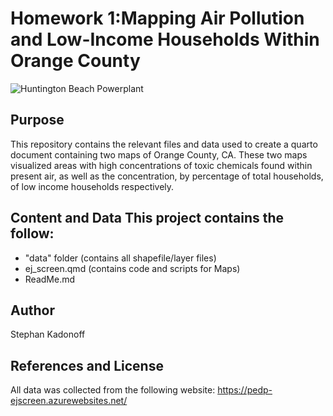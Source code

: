 # Homework 1:Mapping Air Pollution and Low-Income Households Within Orange County

![Huntington Beach Powerplant](http://kaitiakiadvisory.co.nz/wp-content/uploads/2014/11/huntington-beach.jpg)

## Purpose

This repository contains the relevant files and data used to create a quarto document containing two maps of Orange County, CA. These two maps visualized areas with high concentrations of toxic chemicals found within present air, as well as the concentration, by percentage of total households, of low income households respectively.

## Content and Data This project contains the follow:

-   "data" folder (contains all shapefile/layer files)
-   ej_screen.qmd (contains code and scripts for Maps)
-   ReadMe.md

## Author

Stephan Kadonoff

## References and License

All data was collected from the following website: <https://pedp-ejscreen.azurewebsites.net/>
